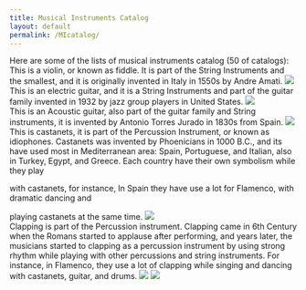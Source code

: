 ```yaml
---
title: Musical Instruments Catalog
layout: default
permalink: /MIcatalog/
---
```


<div class="header3">Here are some of the lists of musical instruments catalog (50 of catalogs):</div>


<div class="column">
This is a violin, or known as fiddle. It is part of the String Instruments and the smallest,
and it is originally invented in Italy in 1550s by Andre Amati.
<img src="{{ "/images/violin.jpg" | relative_url }}">
</div>


<div class="column">
This is an electric guitar, and it is a String Instruments and part of the
guitar family invented in 1932 by jazz group players in United States.
<img src="{{ "/images/Electric_Guitar.jpg" | relative_url }}">
</div>

<div class="column">
This is an Acoustic guitar, also part of the guitar family and String instruments, it is invented
by Antonio Torres Jurado in 1830s from Spain.
<img src="{{ "/images/Acoustic_Guitar.jpg" | relative_url }}">
</div>

<div class="column">
This is castanets, it is part of the Percussion Instrument, or known as idiophones. Castanets was
invented by Phoenicians in 1000 B.C., and its have used most in Mediterranean area: Spain, Portuguese,
and Italian, also in Turkey, Egypt, and Greece. Each country have their own symbolism while they play</p>
with castanets, for instance, In Spain they have use a lot for Flamenco, with dramatic dancing and</p>
playing castanets at the same time.
<img src="{{ "/images/castanets.jpg" | relative_url }}">
</div>

<div class="column">
Clapping is part of the Percussion instrument. Clapping came in 6th Century when the Romans started to applause after performing, and years later, the musicians started to clapping as a percussion instrument by using strong rhythm while playing with other percussions and string instruments. For instance, in Flamenco, they use a lot of clapping while singing and dancing with castanets, guitar, and drums.
<img src="{{ "/images/Clapping.jpg" | relative_url }}">
<img src="{{ "/images/Clapping2.jpg" | relative_url }}">
</div>
